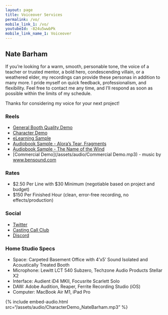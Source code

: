 ```yaml
---
layout: page
title: Voiceover Services
permalink: /vo/
mobile_link_1: /vo/
youtubeId: -824u5wwbPk
mobile_link_name_1: Voiceover
---
```



## Nate Barham
If you’re looking for a warm, smooth, personable tone, the voice of a teacher or trusted mentor, a bold hero, condescending villain, or a weathered elder, my recordings can provide these personas in addition to many more. I pride myself on quick feedback, professionalism, and flexibility. Feel free to contact me any time, and I’ll respond as soon as possible within the limits of my schedule. 

Thanks for considering my voice for your next project!

### Reels
- [General Booth Quality Demo](/assets/audio/BasicBoothDemo_NateBarham.mp3)
- [Character Demo](/assets/audio/CharacterDemo_NateBarham.mp3)
- [eLearning Sample](/assets/audio/eLearningSample_NateBarham.mp3)
- [Audiobook Sample - Alora’s Tear, Fragments](/assets/audio/Fragments_Sample.mp3)
- [Audiobook Sample - The Name of the Wind](/assets/audio/NotW_Sample.mp3)
- [Commercial Demo](/assets/audio/Commercial Demo.mp3) - music by www.bensound.com

### Rates
- $2.50 Per Line with $30 Minimum (negotiable based on project and budget)
- $150 Per Finished Hour (clean, error-free recording, no effects/production)

### Social
- [Twitter](twitter.com/natebarham)
- [Casting Call Club](https://www.castingcall.club/m/NateBarham)
- [Discord](https://discordapp.com/users/146834925201391616)

### Home Studio Specs
- Space: Carpeted Basement Office with 4’x5’ Sound Isolated and Acoustically Treated Booth
- Microphone: Lewitt LCT 540 Subzero, Techzone Audio Products Stellar X2
- Interface: Audient iD4 MKII, Focusrite Scarlett Solo
- DAW: Adobe Audition, Reaper, Ferrite Recording Studio (iOS)
- Computer: MacBook Air M1, iPad Pro

{% include embed-audio.html src=“/assets/audio/CharacterDemo_NateBarham.mp3” %}
